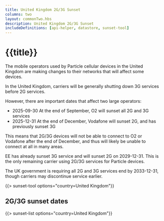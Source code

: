```yaml
---
title: United Kingdom 2G/3G Sunset
columns: two
layout: commonTwo.hbs
description: United Kingdom 2G/3G Sunset
includeDefinitions: [api-helper, datastore, sunset-tool]
---
```


# {{title}}

The mobile operators used by Particle cellular devices in the United Kingdom are making changes to their networks that will affect some devices.

In the United Kingdom, carriers will be generally shutting down 3G services before 2G services.

However, there are important dates that affect two large operators:

- 2025-09-30 At the end of September, O2 will sunset all 2G and 3G services
- 2025-12-31 At the end of December, Vodafone will sunset 2G, and has previously sunset 3G

This means that 2G/3G devices will not be able to connect to O2 or Vodafone after the end of December, and thus will likely be unable to connect at all in many areas.

EE has already sunset 3G service and will sunset 2G on 2029-12-31. This is the only remaining carrier using 2G/3G services for Particle devices.

The UK government is requiring all 2G and 3G services end by 2033-12-31, though carriers may discontinue service earlier.

{{> sunset-tool options="country=United Kingdom"}}


## 2G/3G sunset dates

{{> sunset-list options="country=United Kingdom"}}